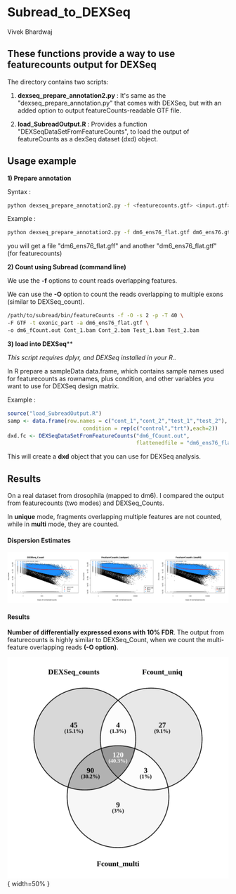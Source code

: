# Subread_to_DEXSeq
Vivek Bhardwaj  

## These functions provide a way to use featurecounts output for DEXSeq

The directory contains two scripts:

1) **dexseq_prepare_annotation2.py** : It's same as the "dexseq_prepare_annotation.py" that comes with DEXSeq, but with an added option to output featureCounts-readable GTF file.

2) **load_SubreadOutput.R** : Provides a function "DEXSeqDataSetFromFeatureCounts", to load the output of featureCounts as a dexSeq dataset (dxd) object.

## Usage example

**1) Prepare annotation**

Syntax :

```bash
python dexseq_prepare_annotation2.py -f <featurecounts.gtf> <input.gtf> <dexseq_counts.gff>
```

Example :

```bash
python dexseq_prepare_annotation2.py -f dm6_ens76_flat.gtf dm6_ens76.gtf dm6_ens76_flat.gff
```

you will get a file "dm6_ens76_flat.gff" and another "dm6_ens76_flat.gtf" (for featurecounts)

**2) Count using Subread (command line)**

We use the **-f** options to count reads overlapping features.

We can use the **-O** option to count the reads overlapping to multiple exons (similar to DEXSeq_count).


```bash
/path/to/subread/bin/featureCounts -f -O -s 2 -p -T 40 \
-F GTF -t exonic_part -a dm6_ens76_flat.gtf \
-o dm6_fCount.out Cont_1.bam Cont_2.bam Test_1.bam Test_2.bam

```

**3) load into DEXSeq****

*This script requires dplyr, and DEXSeq installed in your R..*

In R prepare a sampleData data.frame, which contains sample names used for featurecounts as rownames, plus condition, and other variables you want to use for DEXSeq design matrix.

Example :

```r
source("load_SubreadOutput.R")
samp <- data.frame(row.names = c("cont_1","cont_2","test_1","test_2"), 
                        condition = rep(c("control","trt"),each=2))
dxd.fc <- DEXSeqDataSetFromFeatureCounts("dm6_fCount.out",
                                         flattenedfile = "dm6_ens76_flat.gtf",sampleData = samp)
```

This will create a **dxd** object that you can use for DEXSeq analysis.

## Results

On a real dataset from drosophila (mapped to dm6). I compared the output from featurecounts (two modes) and DEXSeq_Counts.

In **unique** mode, fragments overlapping multiple features are not counted, while in **multi** mode, they are counted.

#### Dispersion Estimates

![](./images/dispESt_combined.png)

#### Results

**Number of differentially expressed exons with 10% FDR**. The output from featurecounts is highly similar to DEXSeq_Count, when we count the multi-feature overlapping reads **(-O option)**.

![](./images/intersects.png){ width=50% }

